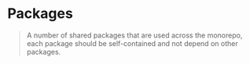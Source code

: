 # Packages

> A number of shared packages that are used across the monorepo, each package should be self-contained and not depend on other packages.
